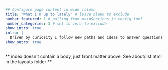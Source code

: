 ```yaml
---
## Configure page content in wide column
title: "What I'm up to lately" # leave blank to exclude
number_featured: 1 # pulling from mainSections in config.toml
number_categories: 3 # set to zero to exclude
show_intro: true
intro: |
  Driven by curiosity I follow new paths and ideas to answer questions about politics and society. Here you find my current and research projects, as well as taught courses. 
show_outro: true
---
```


** index doesn't contain a body, just front matter above.
See about/list.html in the layouts folder **
